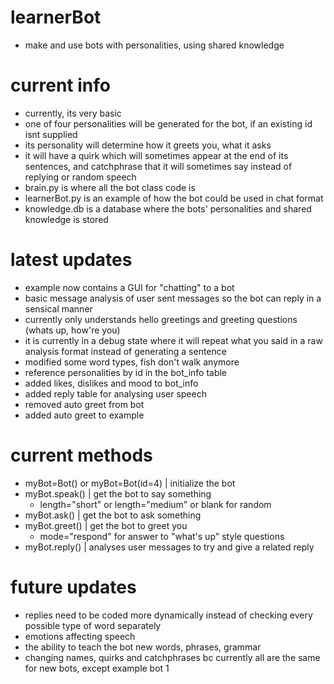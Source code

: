 # learnerBot
- make and use bots with personalities, using shared knowledge

# current info
- currently, its very basic
- one of four personalities will be generated for the bot, if an existing id isnt supplied
- its personality will determine how it greets you, what it asks
- it will have a quirk which will sometimes appear at the end of its sentences, and catchphrase that it will sometimes say instead of replying or random speech
- brain.py is where all the bot class code is
- learnerBot.py is an example of how the bot could be used in chat format
- knowledge.db is a database where the bots' personalities and shared knowledge is stored

# latest updates
- example now contains a GUI for "chatting" to a bot
- basic message analysis of user sent messages so the bot can reply in a sensical manner
- currently only understands hello greetings and greeting questions (whats up, how're you)
- it is currently in a debug state where it will repeat what you said in a raw analysis format instead of generating a sentence
- modified some word types, fish don't walk anymore
- reference personalities by id in the bot_info table
- added likes, dislikes and mood to bot_info
- added reply table for analysing user speech
- removed auto greet from bot
- added auto greet to example

# current methods
- myBot=Bot() or myBot=Bot(id=4) | initialize the bot
- myBot.speak() | get the bot to say something
  - length="short" or length="medium" or blank for random
- myBot.ask() | get the bot to ask something
- myBot.greet() | get the bot to greet you
  - mode="respond" for answer to "what's up" style questions
- myBot.reply() | analyses user messages to try and give a related reply

# future updates
- replies need to be coded more dynamically instead of checking every possible type of word separately
- emotions affecting speech
- the ability to teach the bot new words, phrases, grammar
- changing names, quirks and catchphrases bc currently all are the same for new bots, except example bot 1
